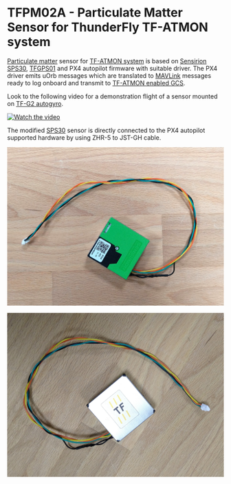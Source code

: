 # TFPM02A - Particulate Matter Sensor for ThunderFly TF-ATMON system

[Particulate matter](https://en.wikipedia.org/wiki/Particulates) sensor for [TF-ATMON system](https://github.com/ThunderFly-aerospace/TF-ATMON) is based on [Sensirion SPS30](https://sensirion.com/products/catalog/SPS30/), [TFGPS01](https://github.com/ThunderFly-aerospace/TFGPS01) and PX4 autopilot firmware with suitable driver. The PX4 driver emits uOrb messages which are translated to [MAVLink](https://en.wikipedia.org/wiki/MAVLink) messages ready to log onboard and transmit to [TF-ATMON enabled GCS](https://github.com/ThunderFly-aerospace/TF-GCS01). 

Look to the following video for a demonstration flight of a sensor mounted on [TF-G2 autogyro](https://github.com/ThunderFly-aerospace/TF-G2). 

[![Watch the video](https://img.youtube.com/vi/KUhktPDEi8I/hqdefault.jpg)](https://www.youtube.com/watch?v=KUhktPDEi8I)

The modified [SPS30](https://sensirion.com/products/catalog/SPS30/) sensor is directly connected to the PX4 autopilot supported hardware by using ZHR-5 to JST-GH cable. 


![Bottom view on TFPM02A particulate matter sensor](doc/img/TFPM02_bottom.jpg)

![Top view on TFPM02A particulate matter sensor](doc/img/TFPM02_top.jpg)
